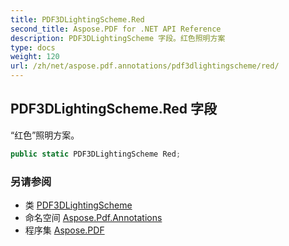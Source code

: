 ```yaml
---
title: PDF3DLightingScheme.Red
second_title: Aspose.PDF for .NET API Reference
description: PDF3DLightingScheme 字段。红色照明方案
type: docs
weight: 120
url: /zh/net/aspose.pdf.annotations/pdf3dlightingscheme/red/
---
```

## PDF3DLightingScheme.Red 字段

“红色”照明方案。

```csharp
public static PDF3DLightingScheme Red;
```

### 另请参阅

* 类 [PDF3DLightingScheme](../)
* 命名空间 [Aspose.Pdf.Annotations](../../../aspose.pdf.annotations/)
* 程序集 [Aspose.PDF](../../../)